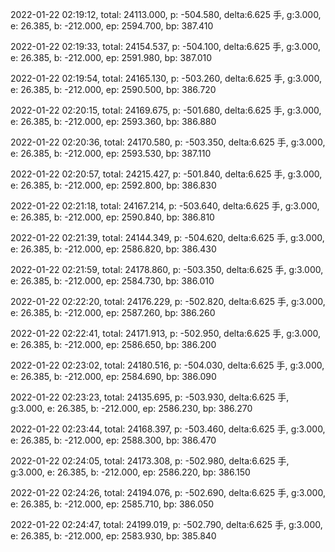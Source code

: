 2022-01-22 02:19:12, total: 24113.000, p: -504.580, delta:6.625 手, g:3.000, e: 26.385, b: -212.000, ep: 2594.700, bp: 387.410

2022-01-22 02:19:33, total: 24154.537, p: -504.100, delta:6.625 手, g:3.000, e: 26.385, b: -212.000, ep: 2591.980, bp: 387.010

2022-01-22 02:19:54, total: 24165.130, p: -503.260, delta:6.625 手, g:3.000, e: 26.385, b: -212.000, ep: 2590.500, bp: 386.720

2022-01-22 02:20:15, total: 24169.675, p: -501.680, delta:6.625 手, g:3.000, e: 26.385, b: -212.000, ep: 2593.360, bp: 386.880

2022-01-22 02:20:36, total: 24170.580, p: -503.350, delta:6.625 手, g:3.000, e: 26.385, b: -212.000, ep: 2593.530, bp: 387.110

2022-01-22 02:20:57, total: 24215.427, p: -501.840, delta:6.625 手, g:3.000, e: 26.385, b: -212.000, ep: 2592.800, bp: 386.830

2022-01-22 02:21:18, total: 24167.214, p: -503.640, delta:6.625 手, g:3.000, e: 26.385, b: -212.000, ep: 2590.840, bp: 386.810

2022-01-22 02:21:39, total: 24144.349, p: -504.620, delta:6.625 手, g:3.000, e: 26.385, b: -212.000, ep: 2586.820, bp: 386.430

2022-01-22 02:21:59, total: 24178.860, p: -503.350, delta:6.625 手, g:3.000, e: 26.385, b: -212.000, ep: 2584.730, bp: 386.010

2022-01-22 02:22:20, total: 24176.229, p: -502.820, delta:6.625 手, g:3.000, e: 26.385, b: -212.000, ep: 2587.260, bp: 386.260

2022-01-22 02:22:41, total: 24171.913, p: -502.950, delta:6.625 手, g:3.000, e: 26.385, b: -212.000, ep: 2586.650, bp: 386.200

2022-01-22 02:23:02, total: 24180.516, p: -504.030, delta:6.625 手, g:3.000, e: 26.385, b: -212.000, ep: 2584.690, bp: 386.090

2022-01-22 02:23:23, total: 24135.695, p: -503.930, delta:6.625 手, g:3.000, e: 26.385, b: -212.000, ep: 2586.230, bp: 386.270

2022-01-22 02:23:44, total: 24168.397, p: -503.460, delta:6.625 手, g:3.000, e: 26.385, b: -212.000, ep: 2588.300, bp: 386.470

2022-01-22 02:24:05, total: 24173.308, p: -502.980, delta:6.625 手, g:3.000, e: 26.385, b: -212.000, ep: 2586.220, bp: 386.150

2022-01-22 02:24:26, total: 24194.076, p: -502.690, delta:6.625 手, g:3.000, e: 26.385, b: -212.000, ep: 2585.710, bp: 386.050

2022-01-22 02:24:47, total: 24199.019, p: -502.790, delta:6.625 手, g:3.000, e: 26.385, b: -212.000, ep: 2583.930, bp: 385.840